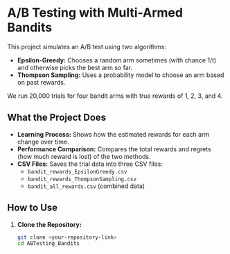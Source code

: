 # A/B Testing with Multi-Armed Bandits

This project simulates an A/B test using two algorithms:

- **Epsilon-Greedy:** Chooses a random arm sometimes (with chance 1/t) and otherwise picks the best arm so far.
- **Thompson Sampling:** Uses a probability model to choose an arm based on past rewards.

We run 20,000 trials for four bandit arms with true rewards of 1, 2, 3, and 4.

## What the Project Does

- **Learning Process:** Shows how the estimated rewards for each arm change over time.
- **Performance Comparison:** Compares the total rewards and regrets (how much reward is lost) of the two methods.
- **CSV Files:** Saves the trial data into three CSV files:
  - `bandit_rewards_EpsilonGreedy.csv`
  - `bandit_rewards_ThompsonSampling.csv`
  - `bandit_all_rewards.csv` (combined data)

## How to Use

1. **Clone the Repository:**
   ```bash
   git clone <your-repository-link>
   cd ABTesting_Bandits
